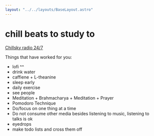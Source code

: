 ```yaml
---
layout: "../../layouts/BaseLayout.astro"
---
```


# chill beats to study to

[Chillsky radio 24/7](https://chillsky.com/)

Things that have worked for you:

- lofi ^^
- drink water
- caffiene + L-theanine
- sleep early
- daily exercise
- see people
- Meditation + Brahmacharya + Meditation + Prayer
- Pomodoro Technique
- Do/focus on one thing at a time
- Do not consume other media besides listening to music, listening to talks is ok
- eyedrops
- make todo lists and cross them off
